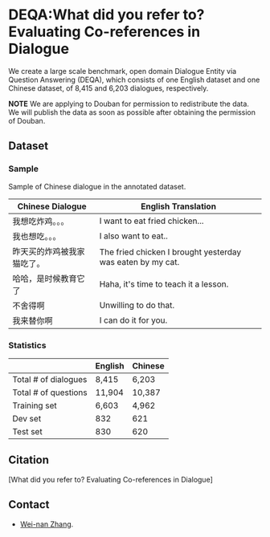# DEQA:What did you refer to? Evaluating Co-references in Dialogue

We create a large scale benchmark, open domain Dialogue Entity via Question Answering (DEQA), which consists of one English dataset and one Chinese dataset, of 8,415 and 6,203 dialogues, respectively.

**NOTE** We are applying to Douban for permission to redistribute the data. We will publish the data as soon as possible after obtaining the permission of Douban.

## Dataset
### Sample
Sample of Chinese dialogue in the annotated dataset.

| Chinese Dialogue           | English Translation                                        |
| -------------------------- | ---------------------------------------------------------- |
| 我想吃炸鸡。。。           | I want to eat fried chicken...                             |
| 我也想吃。。。             | I also want to eat..                                       |
| 昨天买的炸鸡被我家猫吃了。 | The fried chicken I brought yesterday was eaten by my cat. |
| 哈哈，是时候教育它了       | Haha, it's time to teach it a lesson.                      |
| 不舍得啊                   | Unwilling to do that.                                      |
| 我来替你啊                 | I can do it for you.                                       |


### Statistics
|                       | English | Chinese |
| --------------------- | ------- | ------- |
| Total \# of dialogues | 8,415   | 6,203   |
| Total \# of questions | 11,904  | 10,387  |
| Training set          | 6,603   | 4,962   |
| Dev set               | 832     | 621     |
| Test set              | 830     | 620     |

## Citation
[What did you refer to? Evaluating Co-references in Dialogue]

## Contact

* [Wei-nan Zhang](http://ir.hit.edu.cn/~wnzhang/).
